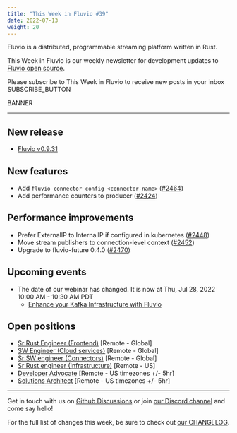 ```yaml
---
title: "This Week in Fluvio #39"
date: 2022-07-13
weight: 20
---
```

Fluvio is a distributed, programmable streaming platform written in Rust.

This Week in Fluvio is our weekly newsletter for development updates to [Fluvio open source].

Please subscribe to This Week in Fluvio to receive new posts in your inbox
SUBSCRIBE_BUTTON


BANNER

---

## New release
* [Fluvio v0.9.31](https://github.com/infinyon/fluvio/releases/tag/v0.9.31)

## New features
* Add `fluvio connector config <connector-name>`  ([#2464](https://github.com/infinyon/fluvio/pull/2464))
* Add performance counters to producer ([#2424](https://github.com/infinyon/fluvio/issues/2424))

## Performance improvements
* Prefer ExternalIP to InternalIP if configured in kubernetes ([#2448](https://github.com/infinyon/fluvio/pull/2448))
* Move stream publishers to connection-level context ([#2452](https://github.com/infinyon/fluvio/pull/2452))
* Upgrade to fluvio-future 0.4.0 ([#2470](https://github.com/infinyon/fluvio/pull/2470))

## Upcoming events
* The date of our webinar has changed. It is now at Thu, Jul 28, 2022 10:00 AM - 10:30 AM PDT
    * [Enhance your Kafka Infrastructure with Fluvio](https://register.gotowebinar.com/register/7829882206451748624)

## Open positions
* [Sr Rust Engineer (Frontend)](https://www.infinyon.com/careers/cloud-ui-engineer-senior-level) [Remote - Global]
* [SW Engineer (Cloud services)](https://www.infinyon.com/careers/cloud-engineer-mid-level) [Remote - Global]
* [Sr SW engineer (Connectors)](https://www.infinyon.com/careers/connectors-engineer-senior-level) [Remote - Global]
* [Sr Rust engineer (Infrastructure)](https://www.infinyon.com/careers/infrastructure-engineer-senior-level) [Remote - US]
* [Developer Advocate](https://www.infinyon.com/careers/developer-advocate-mid-senior-level) [Remote - US timezones +/- 5hr]
* [Solutions Architect](https://www.infinyon.com/careers/solutions-architect) [Remote - US timezones +/- 5hr]

---

Get in touch with us on [Github Discussions] or join [our Discord channel] and come say hello!

For the full list of changes this week, be sure to check out [our CHANGELOG].

[Fluvio open source]: https://github.com/infinyon/fluvio
[our CHANGELOG]: https://github.com/infinyon/fluvio/blob/master/CHANGELOG.md
[our Discord channel]: https://discordapp.com/invite/bBG2dTz
[Github Discussions]: https://github.com/infinyon/fluvio/discussions
